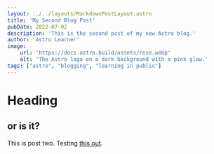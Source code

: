 ```yaml
---
layout: ../../layouts/MarkdownPostLayout.astro
title: 'My Second Blog Post'
pubDate: 2022-07-02
description: 'This is the second post of my new Astro blog.'
author: 'Astro Learner'
image:
    url: 'https://docs.astro.build/assets/rose.webp'
    alt: 'The Astro logo on a dark background with a pink glow.'
tags: ["astro", "blogging", "learning in public"]
---
```


# Heading
## or is it?

This is post two. Testing [this out](https://astro.build/chat).
